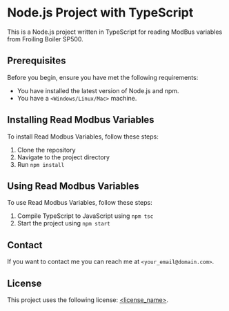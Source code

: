 # Node.js Project with TypeScript

This is a Node.js project written in TypeScript for reading ModBus variables from Froiling Boiler SP500.

## Prerequisites

Before you begin, ensure you have met the following requirements:

* You have installed the latest version of Node.js and npm.
* You have a `<Windows/Linux/Mac>` machine.

## Installing Read Modbus Variables

To install Read Modbus Variables, follow these steps:

1. Clone the repository
2. Navigate to the project directory
3. Run `npm install`

## Using Read Modbus Variables

To use Read Modbus Variables, follow these steps:

1. Compile TypeScript to JavaScript using `npm tsc`
2. Start the project using `npm start`


## Contact

If you want to contact me you can reach me at `<your_email@domain.com>`.

## License

This project uses the following license: [<license_name>](<link>).
